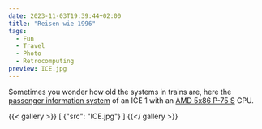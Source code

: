 ```yaml
---
date: 2023-11-03T19:39:44+02:00
title: "Reisen wie 1996"
tags:
  - Fun
  - Travel
  - Photo
  - Retrocomputing
preview: ICE.jpg
---
```


Sometimes you wonder how old the systems in trains are, here the [passenger information system](https://en.wikipedia.org/wiki/Passenger_information_system) of an ICE 1 with an [AMD 5x86 P-75 S](https://en.wikipedia.org/wiki/Am5x86) CPU.

{{< gallery >}}
[
  {"src": "ICE.jpg"}
]
{{</ gallery >}}
